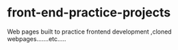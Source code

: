# front-end-practice-projects
Web pages built to practice frontend development ,cloned webpages.......etc.....
